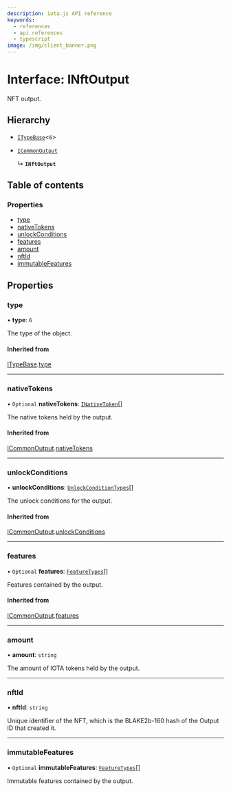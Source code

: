 ```yaml
---
description: iota.js API reference
keywords:
  - references
  - api references
  - typescript
image: /img/client_banner.png
---
```


# Interface: INftOutput

NFT output.

## Hierarchy

- [`ITypeBase`](ITypeBase.md)<`6`\>

- [`ICommonOutput`](ICommonOutput.md)

  ↳ **`INftOutput`**

## Table of contents

### Properties

- [type](INftOutput.md#type)
- [nativeTokens](INftOutput.md#nativetokens)
- [unlockConditions](INftOutput.md#unlockconditions)
- [features](INftOutput.md#features)
- [amount](INftOutput.md#amount)
- [nftId](INftOutput.md#nftid)
- [immutableFeatures](INftOutput.md#immutablefeatures)

## Properties

### type

• **type**: `6`

The type of the object.

#### Inherited from

[ITypeBase](ITypeBase.md).[type](ITypeBase.md#type)

---

### nativeTokens

• `Optional` **nativeTokens**: [`INativeToken`](INativeToken.md)[]

The native tokens held by the output.

#### Inherited from

[ICommonOutput](ICommonOutput.md).[nativeTokens](ICommonOutput.md#nativetokens)

---

### unlockConditions

• **unlockConditions**: [`UnlockConditionTypes`](../api_ref.md#unlockconditiontypes)[]

The unlock conditions for the output.

#### Inherited from

[ICommonOutput](ICommonOutput.md).[unlockConditions](ICommonOutput.md#unlockconditions)

---

### features

• `Optional` **features**: [`FeatureTypes`](../api_ref.md#featuretypes)[]

Features contained by the output.

#### Inherited from

[ICommonOutput](ICommonOutput.md).[features](ICommonOutput.md#features)

---

### amount

• **amount**: `string`

The amount of IOTA tokens held by the output.

---

### nftId

• **nftId**: `string`

Unique identifier of the NFT, which is the BLAKE2b-160 hash of the Output ID that created it.

---

### immutableFeatures

• `Optional` **immutableFeatures**: [`FeatureTypes`](../api_ref.md#featuretypes)[]

Immutable features contained by the output.
